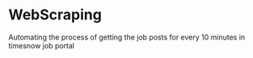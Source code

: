 # WebScraping
Automating the process of getting the job posts for every 10 minutes in timesnow job portal
